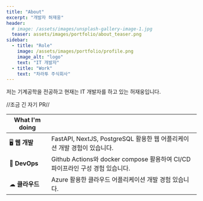 ```yaml
---
title: "About"
excerpt: "개발자 허재웅"
header:
  # image: /assets/images/unsplash-gallery-image-1.jpg
  teaser: assets/images/portfolio/about_teaser.png
sidebar:
  - title: "Role"
    image: /assets/images/portfolio/profile.png
    image_alt: "logo"
    text: "IT 개발자"
  - title: "Work"
    text: "차라투 주식회사"
---
```


저는 기계공학을 전공하고 현재는 IT 개발자를 하고 있는 허재웅입니다.

//조금 긴 자기 PR//


|   What I'm doing   |      |
|-------|--------|
|   🖥 **웹 개발**   |   FastAPI, NextJS, PostgreSQL 활용한 웹 어플리케이션 개발 경험이 있습니다.   |
|   🔧 **DevOps**   |   Github Actions와 docker compose 활용하여 CI/CD 파이프라인 구성 경험 있습니다.   |
| ☁ **클라우드** | Azure 활용한 클라우드 어플리케이션 개발 경험 있습니다. |

